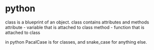 # python

class is a blueprint of an object.
class contains attributes and methods
attribute - variable that is attached to class
method - function that is attached to class

in python PacalCase is for classes, and snake_case for anything else. 
